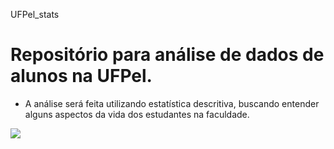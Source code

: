 UFPel_stats

# Repositório para análise de dados de alunos na UFPel.
- A análise será feita utilizando estatística descritiva, buscando entender alguns aspectos da vida dos estudantes na faculdade.

<img src="https://media.giphy.com/media/CtqI1GmvT0YVO/giphy.gif" />


